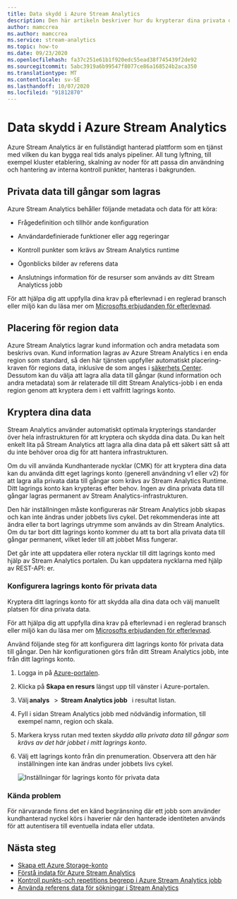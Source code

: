 ```yaml
---
title: Data skydd i Azure Stream Analytics
description: Den här artikeln beskriver hur du krypterar dina privata data som används av ett Azure Stream Analytics jobb.
author: mamccrea
ms.author: mamccrea
ms.service: stream-analytics
ms.topic: how-to
ms.date: 09/23/2020
ms.openlocfilehash: fa37c251e61b1f920edc55ead38f745439f2de92
ms.sourcegitcommit: 5abc3919a6b99547f8077ce86a168524b2aca350
ms.translationtype: MT
ms.contentlocale: sv-SE
ms.lasthandoff: 10/07/2020
ms.locfileid: "91812870"
---
```

# <a name="data-protection-in-azure-stream-analytics"></a>Data skydd i Azure Stream Analytics 

Azure Stream Analytics är en fullständigt hanterad plattform som en tjänst med vilken du kan bygga real tids analys pipeliner. All tung lyftning, till exempel kluster etablering, skalning av noder för att passa din användning och hantering av interna kontroll punkter, hanteras i bakgrunden.

## <a name="private-data-assets-that-are-stored"></a>Privata data till gångar som lagras

Azure Stream Analytics behåller följande metadata och data för att köra: 

* Frågedefinition och tillhör ande konfiguration  

* Användardefinierade funktioner eller agg regeringar  

* Kontroll punkter som krävs av Stream Analytics runtime

* Ögonblicks bilder av referens data 

* Anslutnings information för de resurser som används av ditt Stream Analyticss jobb

För att hjälpa dig att uppfylla dina krav på efterlevnad i en reglerad bransch eller miljö kan du läsa mer om [Microsofts erbjudanden för efterlevnad](https://gallery.technet.microsoft.com/Overview-of-Azure-c1be3942). 

## <a name="in-region-data-residency"></a>Placering för region data
Azure Stream Analytics lagrar kund information och andra metadata som beskrivs ovan. Kund information lagras av Azure Stream Analytics i en enda region som standard, så den här tjänsten uppfyller automatiskt placering-kraven för regions data, inklusive de som anges i [säkerhets Center](https://azuredatacentermap.azurewebsites.net/).
Dessutom kan du välja att lagra alla data till gångar (kund information och andra metadata) som är relaterade till ditt Stream Analytics-jobb i en enda region genom att kryptera dem i ett valfritt lagrings konto.

## <a name="encrypt-your-data"></a>Kryptera dina data

Stream Analytics använder automatiskt optimala krypterings standarder över hela infrastrukturen för att kryptera och skydda dina data. Du kan helt enkelt lita på Stream Analytics att lagra alla dina data på ett säkert sätt så att du inte behöver oroa dig för att hantera infrastrukturen.

Om du vill använda Kundhanterade nycklar (CMK) för att kryptera dina data kan du använda ditt eget lagrings konto (generell användning v1 eller v2) för att lagra alla privata data till gångar som krävs av Stream Analytics Runtime. Ditt lagrings konto kan krypteras efter behov. Ingen av dina privata data till gångar lagras permanent av Stream Analytics-infrastrukturen. 

Den här inställningen måste konfigureras när Stream Analytics jobb skapas och kan inte ändras under jobbets livs cykel. Det rekommenderas inte att ändra eller ta bort lagrings utrymme som används av din Stream Analytics. Om du tar bort ditt lagrings konto kommer du att ta bort alla privata data till gångar permanent, vilket leder till att jobbet Miss fungerar. 

Det går inte att uppdatera eller rotera nycklar till ditt lagrings konto med hjälp av Stream Analytics portalen. Du kan uppdatera nycklarna med hjälp av REST-API: er.


### <a name="configure-storage-account-for-private-data"></a>Konfigurera lagrings konto för privata data 


Kryptera ditt lagrings konto för att skydda alla dina data och välj manuellt platsen för dina privata data. 

För att hjälpa dig att uppfylla dina krav på efterlevnad i en reglerad bransch eller miljö kan du läsa mer om [Microsofts erbjudanden för efterlevnad](https://gallery.technet.microsoft.com/Overview-of-Azure-c1be3942). 



Använd följande steg för att konfigurera ditt lagrings konto för privata data till gångar. Den här konfigurationen görs från ditt Stream Analytics jobb, inte från ditt lagrings konto.

1. Logga in på [Azure-portalen](https://portal.azure.com/).

1. Klicka på **Skapa en resurs** längst upp till vänster i Azure-portalen. 

1. Välj **analys**   >  **Stream Analytics jobb**   i resultat listan. 

1. Fyll i sidan Stream Analytics jobb med nödvändig information, till exempel namn, region och skala. 

1. Markera kryss rutan med texten *skydda alla privata data till gångar som krävs av det här jobbet i mitt lagrings konto*.

1. Välj ett lagrings konto från din prenumeration. Observera att den här inställningen inte kan ändras under jobbets livs cykel. 

   ![Inställningar för lagrings konto för privata data](./media/data-protection/storage-account-create.png)



### <a name="known-issues"></a>Kända problem
För närvarande finns det en känd begränsning där ett jobb som använder kundhanterad nyckel körs i haverier när den hanterade identiteten används för att autentisera till eventuella indata eller utdata.

## <a name="next-steps"></a>Nästa steg

* [Skapa ett Azure Storage-konto](../storage/common/storage-account-create.md)
* [Förstå indata för Azure Stream Analytics](stream-analytics-add-inputs.md)
* [Kontroll punkts-och repetitions begrepp i Azure Stream Analytics jobb](stream-analytics-concepts-checkpoint-replay.md)
* [Använda referens data för sökningar i Stream Analytics](stream-analytics-use-reference-data.md)
